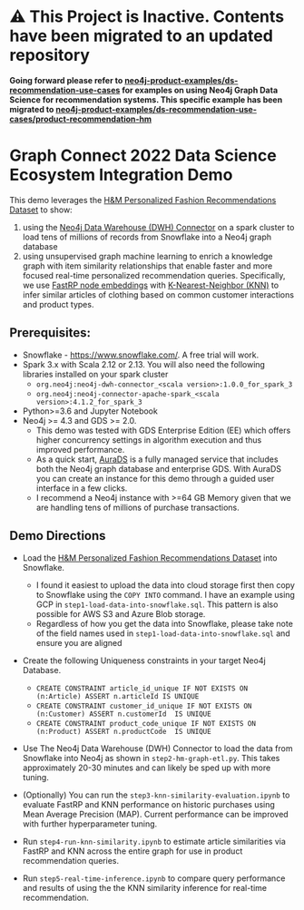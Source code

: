 # __:warning: This Project is Inactive. Contents have been migrated to an updated repository__

__Going forward please refer to [neo4j-product-examples/ds-recommendation-use-cases](https://github.com/neo4j-product-examples/ds-recommendation-use-cases) for examples on using Neo4j Graph Data Science for recommendation systems.
This specific example has been migrated to [neo4j-product-examples/ds-recommendation-use-cases/product-recommendation-hm](https://github.com/neo4j-product-examples/ds-recommendation-use-cases/tree/main/product-recommendation-hm)__

# Graph Connect 2022 Data Science Ecosystem Integration Demo

This demo leverages the [H&M Personalized Fashion Recommendations Dataset](https://www.kaggle.com/competitions/h-and-m-personalized-fashion-recommendations/data) to show:
1. using the [Neo4j Data Warehouse (DWH) Connector](https://github.com/neo4j-contrib/neo4j-dwh-connector) on a spark cluster to load tens of millions of records from Snowflake into a Neo4j graph database
2. using unsupervised graph machine learning to enrich a knowledge graph with item similarity relationships that enable faster and more focused real-time personalized recommendation queries. Specifically, we use [FastRP node embeddings](https://neo4j.com/docs/graph-data-science/current/machine-learning/node-embeddings/fastrp/) with [K-Nearest-Neighbor (KNN)](https://neo4j.com/docs/graph-data-science/current/algorithms/knn/) to infer similar articles of clothing based on common customer interactions and product types. 

## Prerequisites:
 - Snowflake - https://www.snowflake.com/. A free trial will work.
 - Spark 3.x with Scala 2.12 or 2.13.  You will also need the following libraries installed on your spark cluster
   - `org.neo4j:neo4j-dwh-connector_<scala version>:1.0.0_for_spark_3`
   - `org.neo4j:neo4j-connector-apache-spark_<scala version>:4.1.2_for_spark_3`
 - Python>=3.6  and Jupyter Notebook
 - Neo4j >= 4.3 and GDS >= 2.0.
   - This demo was tested with GDS Enterprise Edition (EE) which offers higher concurrency settings in algorithm execution and thus improved performance.
   - As a quick start, [AuraDS](https://neo4j.com/cloud/platform/aura-graph-data-science/) is a fully managed service that includes both the Neo4j graph database and enterprise GDS. With AuraDS you can create an instance for this demo through a guided user interface in a few clicks.  
   - I recommend a Neo4j instance with >=64 GB Memory given that we are handling tens of millions of purchase transactions.
   
## Demo Directions
 - Load the [H&M Personalized Fashion Recommendations Dataset](https://www.kaggle.com/competitions/h-and-m-personalized-fashion-recommendations/data) into Snowflake.
   - I found it easiest to upload the data into cloud storage first then copy to Snowflake using the `COPY INTO` command.  I have an example using GCP in `step1-load-data-into-snowflake.sql`.  This pattern is also possible for AWS S3 and Azure Blob storage.
   - Regardless of how you get the data into Snowflake, please take note of the field names used in `step1-load-data-into-snowflake.sql` and ensure you are aligned
 - Create the following Uniqueness constraints in your target Neo4j Database.
   - `CREATE CONSTRAINT article_id_unique IF NOT EXISTS ON (n:Article) ASSERT n.articleId IS UNIQUE`
   - `CREATE CONSTRAINT customer_id_unique IF NOT EXISTS ON (n:Customer) ASSERT n.customerId  IS UNIQUE`
   - `CREATE CONSTRAINT product_code_unique IF NOT EXISTS ON (n:Product) ASSERT n.productCode  IS UNIQUE`

 - Use The Neo4j Data Warehouse (DWH) Connector to load the data from Snowflake into Neo4j as shown in `step2-hm-graph-etl.py`.  This takes approximately 20-30 minutes and can likely be sped up with more tuning.
 - (Optionally) You can run the `step3-knn-similarity-evaluation.ipynb` to evaluate FastRP and KNN performance on historic purchases using Mean Average Precision (MAP). Current performance can be improved with further hyperparameter tuning. 
 - Run `step4-run-knn-similarity.ipynb` to estimate article similarities via FastRP and KNN across the entire graph for use in product recommendation queries.
 - Run `step5-real-time-inference.ipynb` to compare query performance and results of using the the KNN similarity inference for real-time recommendation. 

